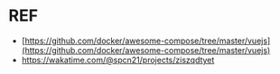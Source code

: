 # REF
- [https://github.com/docker/awesome-compose/tree/master/vuejs](https://github.com/docker/awesome-compose/tree/master/vuejs)
- https://wakatime.com/@spcn21/projects/ziszqdtyet
